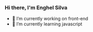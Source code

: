 ### Hi there, I'm Enghel Silva 

- 🔭 I’m currently working on front-end 
- 🌱 I’m currently learning javascript

